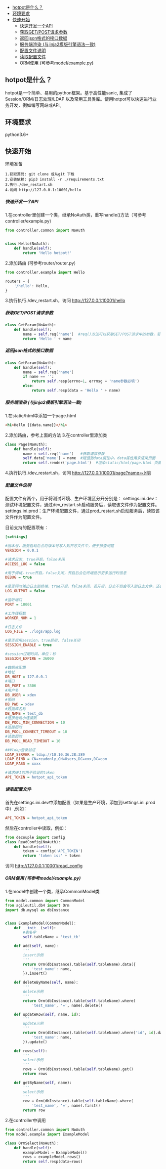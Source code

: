 

- [hotpot是什么？](#hotpot是什么)
- [环境要求](#环境要求)
- [快速开始](#快速开始)
  - [快速开发一个API](#快速开发一个api)
  - [获取GET/POST请求参数](#获取getpost请求参数)
  - [返回json格式的接口数据](#返回json格式的接口数据)
  - [服务端渲染 (与jinja2模版引擎语法一致)](#服务端渲染-与jinja2模版引擎语法一致)
  - [配置文件说明](#配置文件说明)
  - [读取配置文件](#读取配置文件)
  - [ORM使用 (可参考model/example.py)](#orm使用-可参考modelexamplepy)

## hotpot是什么？

hotpot是一个简单、易用的python框架。基于高性能sanic, 集成了Session/ORM/日志处理/LDAP 以及常用工具类库。使用hotpot可以快速进行业务开发，例如编写网站或API。


## 环境要求
python3.6+

## 快速开始

环境准备
```shell script
1.获取源码: git clone 或从git 下载
2.安装依赖: pip3 install -r ./requirements.txt
3.执行./dev_restart.sh
4.访问 http://127.0.0.1:10001/hello 
```


##### 快速开发一个API
1.在controller里创建一个类，继承NoAuth类，重写handle()方法（可参考controller/example.py）
```python
from controller.common import NoAuth


class Hello(NoAuth):
    def handle(self):
        return 'Hello hotpot!'
```

2.添加路由 (可参考router/router.py)
```python
from controller.example import Hello

routers = {
    '/hello': Hello,
}
```
3.执行执行./dev_restart.sh，访问 http://127.0.0.1:10001/hello

##### 获取GET/POST请求参数
```python
class GetParam(NoAuth):
    def handle(self):
        name = self.req('name')  #req()方法可以获取GET/POST请求中的参数，若参数不存在返回空字符串
        return 'Hello ' + name
```

##### 返回json格式的接口数据
```python
class GetParam(NoAuth):
    def handle(self):
        name = self.req('name')
        if name == '':
            return self.resp(errno=1, errmsg = 'name参数必填')
        else:
            return self.resp(data = 'Hello ' + name)
```
##### 服务端渲染 (与jinja2模版引擎语法一致)
1.在static/html中添加一个page.html
```html
<h1>Hello {{data.name}}</h1>
```
2.添加路由，参考上面的方法
3.在controller里添加类
```python
class Page(NoAuth):
    def handle(self):
        name = self.req('name')   #获取请求参数
        self.data['name'] = name  #赋值到data属性中，data属性用来渲染页面
        return self.render('page.html')  #渲染static/html/page.html 页面
```
4.执行执行./dev_restart.sh，访问 http://127.0.0.1:10001/page?name=小明

##### 配置文件说明
配置文件有两个，用于将测试环境、生产环境区分开分别是：
settings.ini.dev：测试环境配置文件，通过dev_restart.sh启动服务后，读取该文件作为配置文件。
settings.ini.prod：生产环境配置文件，通过prod_restart.sh启动服务后，读取该文件作为配置文件。

目前支持的配置项有：
```ini
[settings]

#版本号，服务启动后会将版本号写入到日志文件中，便于排查问题
VERSION = 0.0.1

#请求日志, true开启，false关闭
ACCESS_LOG = false

#用于调试，true开启，false关闭，开启后会在终端显示更多运行时信息
DEBUG = true

#是否同时输出日志到终端，true开启，false关闭，若开启，日志不但会写入到日志文件，还会输出到终端，推荐在测试环境使用
LOG_OUTPUT = false

#监听端口
PORT = 10001

#工作线程数
WORKER_NUM = 1

#日志文件
LOG_FILE = ./logs/app.log

#是否启用session，true启用, false关闭
SESSION_ENABLE = true

#session过期时间，单位：秒
SESSION_EXPIRE = 36000

#数据库配置
#地址
DB_HOST = 127.0.0.1
#端口
DB_PORT = 3306
#用户名
DB_USER = xdev
#密码 
DB_PWD = xdev
#数据库名称
DB_NAME = test_db
#连接池最小连接数
DB_POOL_MIN_CONNECTION = 10
#连接超时
DB_POOL_CONNECT_TIMEOUT = 10
#读取超时
DB_POOL_READ_TIMEOUT = 10

###ldap登录验证
LDAP_SERVER = ldap://10.10.36.28:389
LDAP_BIND = CN=readonly,CN=Users,DC=xxx,DC=com
LDAP_PASS = xxxx

#请求API时用于验证的token
API_TOKEN = hotpot_api_token
```

##### 读取配置文件
首先在settings.ini.dev中添加配置（如果是生产环境，添加到settings.ini.prod中）,例如：
```ini
API_TOKEN = hotpot_api_token
```
然后在controller中读取，例如：
```python
from decouple import config
class ReadConfig(NoAuth):
    def handle(self):
        token = config('API_TOKEN')
        return 'token is:' + token
```
访问 http://127.0.0.1:10001/read_config

##### ORM使用 (可参考model/example.py)
1.在model中创建一个类，继承CommonModel类
```python
from model.common import CommonModel
from agileutil.db4 import Orm
import db.mysql as dbInstance


class ExampleModel(CommonModel):
    def __init__(self):
        #表名字
        self.tableName = 'test_tb'

    def add(self, name):
        '''
        insert示例
        '''
        return Orm(dbInstance).table(self.tableName).data({
            'test_name': name,
        }).insert()

    def deleteByName(self, name):
        '''
        delete示例
        '''
        return Orm(dbInstance).table(self.tableName).where(
            'test_name', '=', name).delete()

    def updateRow(self, name, id):
        '''
        update示例
        '''
        return Orm(dbInstance).table(self.tableName).where('id', id).data({
            'test_name': name,
        }).update()

    def rows(self):
        '''
        select示例
        '''
        rows = Orm(dbInstance).table(self.tableName).get()
        return rows

    def getByName(self, name):
        '''
        select示例
        '''
        row = Orm(dbInstance).table(self.tableName).where(
            'test_name', '=', name).first()
        return row
```
2.在controller中调用
```python
from controller.common import NoAuth
from model.example import ExampleModel

class OrmSelect(NoAuth):
    def handle(self):
        exampleModel = ExampleModel()
        rows = exampleModel.rows()
        return self.resp(data=rows)
```